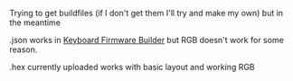 Trying to get buildfiles (if I don't get them I'll try and make my own) but in the meantime

.json works in [Keyboard Firmware Builder](https://kbfirmware.com/) but RGB doesn't work for some reason.

.hex currently uploaded works with basic layout and working RGB
